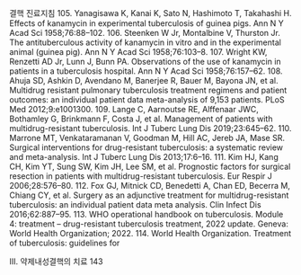 결핵 진료지침
105. Yanagisawa K, Kanai K, Sato N, Hashimoto T, Takahashi H. Effects of kanamycin in experimental tuberculosis of guinea pigs. Ann N Y Acad Sci 1958;76:88–102.
106. Steenken W Jr, Montalbine V, Thurston Jr. The antituberculous activity of kanamycin in vitro and in the experimental animal (guinea pig). Ann N Y Acad Sci 1958;76:103–8.
107. Wright KW, Renzetti AD Jr, Lunn J, Bunn PA. Observations of the use of kanamycin in patients in a tuberculosis hospital. Ann N Y Acad Sci 1958;76:157–62.
108. Ahuja SD, Ashkin D, Avendano M, Banerjee R, Bauer M, Bayona JN, et al. Multidrug resistant pulmonary tuberculosis treatment regimens and patient outcomes: an individual patient data meta-analysis of 9,153 patients. PLoS Med 2012;9:e1001300.
109. Lange C, Aarnoutse RE, Alffenaar JWC, Bothamley G, Brinkmann F, Costa J, et al. Management of patients with multidrug-resistant tuberculosis. Int J Tuberc Lung Dis 2019;23:645–62.
110. Marrone MT, Venkataramanan V, Goodman M, Hill AC, Jereb JA, Mase SR. Surgical interventions for drug-resistant tuberculosis: a systematic review and meta-analysis. Int J Tuberc Lung Dis 2013;17:6–16.
111. Kim HJ, Kang CH, Kim YT, Sung SW, Kim JH, Lee SM, et al. Prognostic factors for surgical resection in patients with multidrug-resistant tuberculosis. Eur Respir J 2006;28:576–80.
112. Fox GJ, Mitnick CD, Benedetti A, Chan ED, Becerra M, Chiang CY, et al. Surgery as an adjunctive treatment for multidrug-resistant tuberculosis: an individual patient data meta analysis. Clin Infect Dis 2016;62:887–95.
113. WHO operational handbook on tuberculosis. Module 4: treatment – drug-resistant tuberculosis treatment, 2022 update. Geneva: World Health Organization; 2022.
114. World Health Organization. Treatment of tuberculosis: guidelines for

Ⅲ. 약제내성결핵의 치료 <PAGE>143